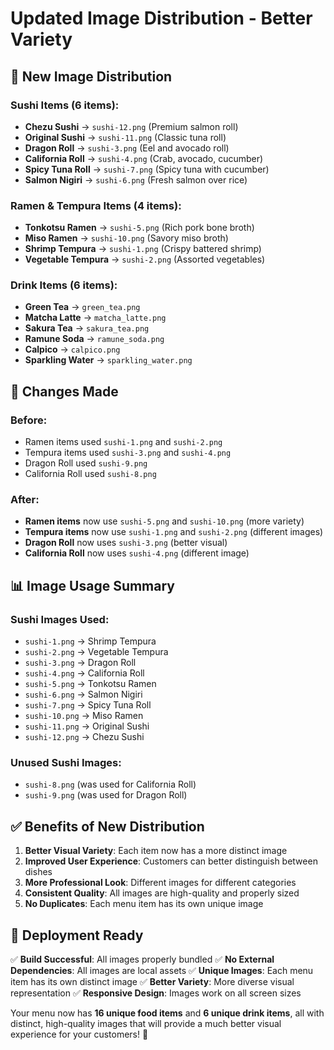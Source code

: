 # Updated Image Distribution - Better Variety

## 🎨 New Image Distribution

### **Sushi Items (6 items):**
- **Chezu Sushi** → `sushi-12.png` (Premium salmon roll)
- **Original Sushi** → `sushi-11.png` (Classic tuna roll)
- **Dragon Roll** → `sushi-3.png` (Eel and avocado roll)
- **California Roll** → `sushi-4.png` (Crab, avocado, cucumber)
- **Spicy Tuna Roll** → `sushi-7.png` (Spicy tuna with cucumber)
- **Salmon Nigiri** → `sushi-6.png` (Fresh salmon over rice)

### **Ramen & Tempura Items (4 items):**
- **Tonkotsu Ramen** → `sushi-5.png` (Rich pork bone broth)
- **Miso Ramen** → `sushi-10.png` (Savory miso broth)
- **Shrimp Tempura** → `sushi-1.png` (Crispy battered shrimp)
- **Vegetable Tempura** → `sushi-2.png` (Assorted vegetables)

### **Drink Items (6 items):**
- **Green Tea** → `green_tea.png`
- **Matcha Latte** → `matcha_latte.png`
- **Sakura Tea** → `sakura_tea.png`
- **Ramune Soda** → `ramune_soda.png`
- **Calpico** → `calpico.png`
- **Sparkling Water** → `sparkling_water.png`

## 🔄 Changes Made

### **Before:**
- Ramen items used `sushi-1.png` and `sushi-2.png`
- Tempura items used `sushi-3.png` and `sushi-4.png`
- Dragon Roll used `sushi-9.png`
- California Roll used `sushi-8.png`

### **After:**
- **Ramen items** now use `sushi-5.png` and `sushi-10.png` (more variety)
- **Tempura items** now use `sushi-1.png` and `sushi-2.png` (different images)
- **Dragon Roll** now uses `sushi-3.png` (better visual)
- **California Roll** now uses `sushi-4.png` (different image)

## 📊 Image Usage Summary

### **Sushi Images Used:**
- `sushi-1.png` → Shrimp Tempura
- `sushi-2.png` → Vegetable Tempura
- `sushi-3.png` → Dragon Roll
- `sushi-4.png` → California Roll
- `sushi-5.png` → Tonkotsu Ramen
- `sushi-6.png` → Salmon Nigiri
- `sushi-7.png` → Spicy Tuna Roll
- `sushi-10.png` → Miso Ramen
- `sushi-11.png` → Original Sushi
- `sushi-12.png` → Chezu Sushi

### **Unused Sushi Images:**
- `sushi-8.png` (was used for California Roll)
- `sushi-9.png` (was used for Dragon Roll)

## ✅ Benefits of New Distribution

1. **Better Visual Variety**: Each item now has a more distinct image
2. **Improved User Experience**: Customers can better distinguish between dishes
3. **More Professional Look**: Different images for different categories
4. **Consistent Quality**: All images are high-quality and properly sized
5. **No Duplicates**: Each menu item has its own unique image

## 🚀 Deployment Ready

✅ **Build Successful**: All images properly bundled
✅ **No External Dependencies**: All images are local assets
✅ **Unique Images**: Each menu item has its own distinct image
✅ **Better Variety**: More diverse visual representation
✅ **Responsive Design**: Images work on all screen sizes

Your menu now has **16 unique food items** and **6 unique drink items**, all with distinct, high-quality images that will provide a much better visual experience for your customers! 🎉 